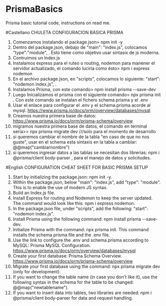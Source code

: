 # PrismaBasics
Prisma basic tutorial code, instructions on read me.

#Castellano
CHULETA CONFIGURACION BÁSICA PRISMA
1. Comenzamos instalando el package.json> npm init -y
2. Dentro del package.json, debajo de "main": "index.js", colocamos "type":"module", . Esto tiene como objetivo usar sintasix de js moderna.
3.  Contruimos un Index.js
4. Instalamos express para el ruteo o routing, nodemon para manener el servidor actualizado, el comando luciría como ésto> npm i express nodemon
5. En el archivo package.json, en "scripts", colocamos lo siguiente: "start": "nodemon index.js", .
6. Instalamos Prisma, con este comando> npm install prisma --save-dev
7. Luego Inicializamos el prisma con el siguiente comando> npx prisma init . Con este comando se instalan el fichero schema.prisma y el .env
8. Usar el enlace para configurar el .env y el schema.prisma acorde al mysql. https://www.prisma.io/docs/orm/overview/databases/mysql
9. Creamos nuestra primera base de datos: https://www.prisma.io/docs/orm/prisma-schema/overview
10. migramos nuestra primera base de datos, el comando en terminal sería>> npx prisma migrate dev   ///solo para el momento de desarrollo
11. si queremos cambiar el nombre de la tabla "en caso de que no nos guste", usar en el schema esta sintaxis en la tabla a cambiar: @@map("cambiarnombre")
12. si queremos ingresar datos a las tablas se necesitan dos librerias: npm i @prisma/client body-parser , para el manejo de datos y solicitudes.

#English
CONFIGURATION CHEAT SHEET FOR BASIC PRISMA SETUP
1. Start by initializing the package.json: npm init -y.
2. Within the package.json, below "main": "index.js", add "type": "module". This is to enable the use of modern JS syntax.
3. Build an Index.js file.
4. Install Express for routing and Nodemon to keep the server updated. The command would look like this: npm i express nodemon.
5. In the package.json file, under "scripts", add the following: "start": "nodemon index.js".
6. Install Prisma using the following command: npm install prisma --save-dev.
7. Initialize Prisma with the command: npx prisma init. This command installs the schema.prisma file and the .env file.
8. Use the link to configure the .env and schema.prisma according to MySQL: Prisma MySQL Configuration. https://www.prisma.io/docs/orm/overview/databases/mysql
9. Create your first database: Prisma Schema Overview. https://www.prisma.io/docs/orm/prisma-schema/overview
10. Migrate your first database using the command: npx prisma migrate dev (only for development).
11. If you want to change the table name (in case you don't like it), use the following syntax in the schema for the table to be changed: @@map("newtablename").
12. If you want to insert data into tables, two libraries are needed: npm i @prisma/client body-parser for data and request handling.
       
